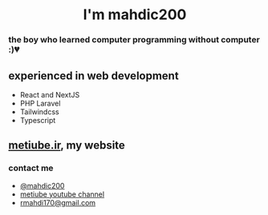 <h1 align="center">I'm mahdic200</h1>

### the boy who learned computer programming without computer :)💔

## experienced in web development
- React and NextJS
- PHP Laravel
- Tailwindcss
- Typescript


## [metiube.ir](https://metiube.ir), my website

### contact me
- <a href="https://instagram.com/mahdic200" target="_blank">@mahdic200</a>
- [metiube youtube channel](https://youtube.com/@metiube)
- [rmahdi170@gmail.com](rmahdi170@gmail.com)
